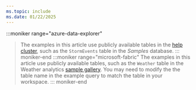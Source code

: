 ```yaml
---
ms.topic: include
ms.date: 01/22/2025
---
```


:::moniker range="azure-data-explorer"
> The examples in this article use publicly available tables in the [help cluster](https://dataexplorer.azure.com/clusters/help/), such as the `StormEvents` table in the *Samples* database.
::: moniker-end
:::moniker range="microsoft-fabric"
> The examples in this article use publicly available tables, such as the `Weather` table in the Weather analytics [sample gallery](/fabric/real-time-intelligence/sample-gallery). You may need to modify the the table name in the example query to match the table in your workspace.
::: moniker-end